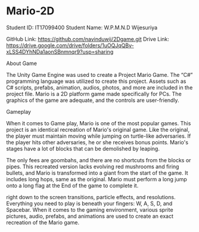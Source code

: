 # Mario-2D

Student ID: IT17099400
Student Name: W.P.M.N.D Wijesuriya

GitHub Link: https://github.com/navinduwij/2Dgame.git
Drive Link: https://drive.google.com/drive/folders/1uOQJqQBv-xLSS4DYhNDa1aonSBnmnqr9?usp=sharing

About Game

The Unity Game Engine was used to create a Project Mario Game. The “C#” programming language was utilized to create this project. Assets such as C# scripts, prefabs, animation, audios, photos, and more are included in the project file.
Mario is a 2D platform game made specifically for PCs. The graphics of the game are adequate, and the controls are user-friendly.

Gameplay

When it comes to Game play, Mario is one of the most popular games. This project is an identical recreation of Mario's original game. Like the original, the player must maintain moving while jumping on turtle-like adversaries. If the player hits other adversaries, he or she receives bonus points. Mario's stages have a lot of blocks that can be demolished by leaping.

The only fees are goombahs, and there are no shortcuts from the blocks or pipes. This recreated version lacks evolving red mushrooms and firing bullets, and Mario is transformed into a giant from the start of the game. It includes long hops, same as the original.
Mario must perform a long jump onto a long flag at the End of the game to complete it.

right down to the screen transitions, particle effects, and resolutions. Everything you need to play is beneath your fingers: W, A, S, D, and Spacebar. When it comes to the gaming environment, various sprite pictures, audio, prefabs, and animations are used to create an exact recreation of the Mario game.
